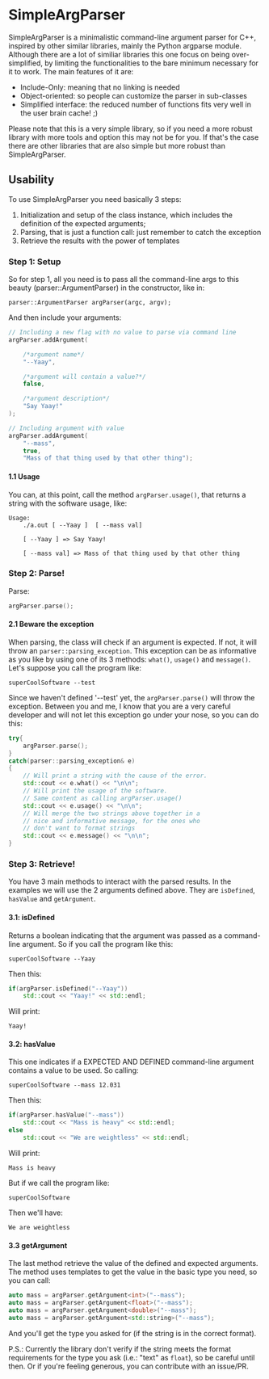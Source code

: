# SimpleArgParser

SimpleArgParser is a minimalistic command-line argument parser for C++, inspired by other similar libraries, mainly the Python argparse module. Although there are a lot of similiar libraries this one focus on being over-simplified, by limiting the functionalities to the bare minimum necessary for it to work. The main features of it are:

* Include-Only: meaning that no linking is needed
* Object-oriented: so people can customize the parser in sub-classes
* Simplified interface: the reduced number of functions fits very well in the user brain cache! ;)

Please note that this is a very simple library, so if you need a more robust library with more tools and option this may not be for you. If that's the case there are other libraries that are also simple but more robust than SimpleArgParser.

## Usability

To use SimpleArgParser you need basically 3 steps:

1. Initialization and setup of the class instance, which includes the definition of the expected arguments;
2. Parsing, that is just a function call: just remember to catch the exception
3. Retrieve the results with the power of templates


### Step 1: Setup

So for step 1, all you need is to pass all the command-line args to this beauty (parser::ArgumentParser) in the constructor, like in:

```
parser::ArgumentParser argParser(argc, argv);
```

And then include your arguments:

```cpp
// Including a new flag with no value to parse via command line
argParser.addArgument(

    /*argument name*/ 
    "--Yaay",

    /*argument will contain a value?*/ 
    false, 			

    /*argument description*/
    "Say Yaay!"
);

// Including argument with value
argParser.addArgument(
    "--mass", 
    true, 
    "Mass of that thing used by that other thing");

```
#### 1.1 Usage

You can, at this point, call the method `argParser.usage()`, that returns a string with the software usage, like:

```
Usage:
    ./a.out [ --Yaay ]  [ --mass val]  

    [ --Yaay ] => Say Yaay!

    [ --mass val] => Mass of that thing used by that other thing

```


### Step 2: Parse!

Parse:

```cpp
argParser.parse();
```

#### 2.1 Beware the exception

When parsing, the class will check if an argument is expected. If not, it will throw an `parser::parsing_exception`. This exception can be as informative as you like by using one of its 3 methods: `what()`, `usage()` and `message()`. Let's suppose you call the program like:

```
superCoolSoftware --test
```

Since we haven't defined '--test' yet, the `argParser.parse()` will throw the exception. Between you and me, I know that you are a very careful developer and will not let this exception go under your nose, so you can do this:

```cpp
try{
    argParser.parse();
} 
catch(parser::parsing_exception& e)
{
    // Will print a string with the cause of the error.
    std::cout << e.what() << "\n\n";
    // Will print the usage of the software.
    // Same content as calling argParser.usage()
    std::cout << e.usage() << "\n\n";
    // Will merge the two strings above together in a
    // nice and informative message, for the ones who 
    // don't want to format strings
    std::cout << e.message() << "\n\n";
}
```

### Step 3: Retrieve!

You have 3 main methods to interact with the parsed results. In the examples we will use the 2 arguments defined above. They are `isDefined`, `hasValue` and `getArgument`.

#### 3.1: isDefined

Returns a boolean indicating that the argument was passed as a command-line argument. So if you call the program like this:

```
superCoolSoftware --Yaay
```

Then this:

```cpp
if(argParser.isDefined("--Yaay"))
	std::cout << "Yaay!" << std::endl;
```

Will print:

```
Yaay!
```

#### 3.2: hasValue

This one indicates if a EXPECTED AND DEFINED command-line argument contains a value to be used. So calling:

```
superCoolSoftware --mass 12.031
```

Then this:

```cpp
if(argParser.hasValue("--mass"))
	std::cout << "Mass is heavy" << std::endl;
else
	std::cout << "We are weightless" << std::endl;
```
Will print:

```
Mass is heavy
```

But if we call the program like:

```
superCoolSoftware
```

Then we'll have:

```
We are weightless
```

#### 3.3 getArgument

The last method retrieve the value of the defined and expected arguments. The method uses templates to get the value in the basic type you need, so you can call:

```cpp
auto mass = argParser.getArgument<int>("--mass");
auto mass = argParser.getArgument<float>("--mass");
auto mass = argParser.getArgument<double>("--mass");
auto mass = argParser.getArgument<std::string>("--mass");
```
And you'll get the type you asked for (if the string is in the correct format).

P.S.: Currently the library don't verify if the string meets the format requirements for the type you ask (i.e.: "text" as `float`), so be careful until then. Or if you're feeling generous, you can contribute with an issue/PR. 